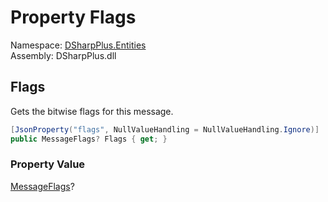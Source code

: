 # Property Flags

Namespace: [DSharpPlus.Entities](DSharpPlus.Entities.md)  
Assembly: DSharpPlus.dll

## <a id="DSharpPlus_Entities_DiscordMessage_Flags"></a>Flags

Gets the bitwise flags for this message.

```csharp
[JsonProperty("flags", NullValueHandling = NullValueHandling.Ignore)]
public MessageFlags? Flags { get; }
```

### Property Value

[MessageFlags](DSharpPlus.MessageFlags.md)?


